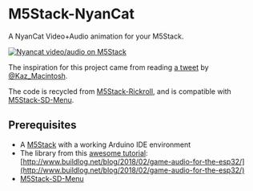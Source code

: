 # M5Stack-NyanCat

A NyanCat Video+Audio animation for your M5Stack.

[![ Nyancat video/audio on M5Stack](https://img.youtube.com/vi/Zxh2mtWwfaE/0.jpg)](https://www.youtube.com/watch?v=Zxh2mtWwfaE)


The inspiration for this project came from reading [a tweet](https://twitter.com/Kaz_Macintosh/status/977109579774312448) by [@Kaz_Macintosh](https://twitter.com/Kaz_Macintosh).

The code is recycled from [M5Stack-Rickroll](https://github.com/tobozo/M5Stack-Rickroll), and is compatible with [M5Stack-SD-Menu](https://github.com/tobozo/M5Stack-SD-Updater).

Prerequisites
-------------
- A [M5Stack](http://m5stack.com) with a working  Arduino IDE environment
- The library from this [awesome tutorial]((http://www.buildlog.net/blog/2018/02/game-audio-for-the-esp32/)): [http://www.buildlog.net/blog/2018/02/game-audio-for-the-esp32/](http://www.buildlog.net/blog/2018/02/game-audio-for-the-esp32/)
- [M5Stack-SD-Menu](https://github.com/tobozo/M5Stack-SD-Updater)
